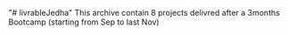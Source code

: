 "# livrableJedha" 
This archive contain 8 projects delivred after a 3months Bootcamp (starting from Sep to last Nov)
